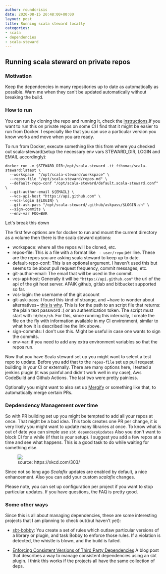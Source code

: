 ```yaml
---
author: roundcrisis
date: 2020-08-15 20:48:00+00:00
layout: post
title: Running scala steward locally
categories:
- scala
- dependencies
- scala-steward
---
```


## Running scala steward on private repos 

### Motivation

Keep the dependencies in many repositories up to date as automatically as possible. Warn me when they can't be updated automatically without breaking the build.

### How to run

You can run by cloning the repo and running it, check the [instructions](https://github.com/scala-steward-org/scala-steward/blob/master/docs/running.md).If you want to run this on private repos on some CI I find that it might be easier to run from Docker. I especially like that you can use a particular version you know works and move when you are ready.

To run from Docker, execute something like this from where you checked out scala-steward(setup the necessary env vars STEWARD_DIR, LOGIN and EMAIL accordingly):

```
docker run -v $STEWARD_DIR:/opt/scala-steward -it fthomas/scala-steward:latest \
  --workspace  "/opt/scala-steward/workspace" \
  --repos-file "/opt/scala-steward/repos.md" \
  --default-repo-conf "/opt/scala-steward/default.scala-steward.conf" \
  --git-author-email ${EMAIL} \
  --vcs-api-host "https://api.github.com" \
  --vcs-login ${LOGIN} \
  --git-ask-pass "/opt/scala-steward/.github/askpass/$LOGIN.sh" \
  --sign-commits \
  --env-var FOO=BAR
```


Let's break this down

The first few options are for docker to run and mount the current directory as a volume then there is the scala steward options:

* workspace: where all the repos will be cloned, etc.
* repos-file: This is a file with a format like ` - user/repo` per line. These are the repos you are asking scala steward to keep up to date.
* default-repo-conf: This is an optional argument. I haven't used this but seems to be about pull request frequency, commit messages, etc.
* git-author-email: The email that will be used in the commit.
* vcs-api-host: Generally it will be `"https://api.github.com"` the url of the api of the git host server. AFAIK github, gitlab and bitbucket supported so far.
* vcs-login: the username of the git account
* git-ask-pass: I found this kind of strange, and ~have to wonder about alternatives~ [this is why](https://github.com/scala-steward-org/scala-steward/issues/518). This is for the path to an script file that returns: the plain text password :( *or* an authentication token. The script must start with `!#/bin/sh`. For this, since running this internally, I create the file on the fly with information available in my CI environment, similar to what how it is described ine the link above. 
* sign-commits: I don't use this. Might be useful in case one wants to sign the commits.
* env-var: if you need to add any extra environment variables so that the repos run.


Now that you have Scala steward set up you might want to select a test repo to update. 
Before you add that to the `repos-file` set up pull request building in 
your CI or externally. There are many options here, I tested a jenkins plugin (it was painful and didn't work well in my case), Aws CodeBuild and Github Actions. The last two were pretty painless.

Optionally you might want to also set up [Mergify](https://mergify.io/) or something like that, to automatically merge certain PRs.


### Depdendency Management over time

So with PR building set up you might be tempted to add all your repos at once. That might be a bad idea. This tools creates one PR per change, it is very likely you might want to update many libraries at once. To know what is out of date you can simple use `sbt dependecyUpdates`
Also you don't want to block CI for a while (if that is your setup). I suggest you add a few repos at a time and see what happens. This is a good task to do while waiting for something else.

<figure>
  <img src="https://imgs.xkcd.com/comics/compiling.png" >
  <figcaption class="figure-caption">source: https://xkcd.com/303/</figcaption>
</figure> 


Since not so long ago *Scalafix* updates are enabled by default, a nice enhancement. Also you can add your custom *scalafix* changes.

Please note, you can set up configuration per project if you want to stop particular updates. If you have questions, the FAQ is pretty good.

### Some other ways

Since this is all about managing dependencies, these are some interesting projects that I am planning to check out(but haven't yet):

* [sbt-bobby](https://github.com/hmrc/sbt-bobby): You create a set of rules which outlaw particular versions of a library or plugin, and task Bobby to enforce those rules. If a violation is detected, the whistle is blown, and the build is failed.

* [Enforcing Consistent Versions of Third Party Dependencies](https://softwarecorner.wordpress.com/2020/06/30/a-simple-sbt-plugin-enforcing-consistent-versions-of-third-party-dependencies/) A blog post that describes a way to manage consistent dependencies using an sbt plugin. I think this works if the projects all have the same collection of deps.